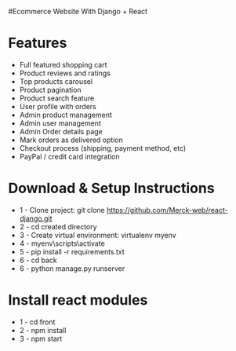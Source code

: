 #Ecommerce Website With Django + React

<!-- ![DEMO](../master/static/images/proshop_django_demo.png) -->

# Features
* Full featured shopping cart
* Product reviews and ratings
* Top products carousel
* Product pagination
* Product search feature
* User profile with orders
* Admin product management
* Admin user management
* Admin Order details page
* Mark orders as delivered option
* Checkout process (shipping, payment method, etc)
* PayPal / credit card integration


# Download & Setup Instructions

* 1 - Clone project: git clone https://github.com/Merck-web/react-django.git
* 2 - cd created directory
* 3 - Create virtual environment: virtualenv myenv
* 4 - myenv\scripts\activate
* 5 - pip install -r requirements.txt
* 6 - cd back
* 6 - python manage.py runserver

# Install react modules
* 1 - cd front
* 2 - npm install
* 3 - npm start
